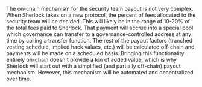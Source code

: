 The on-chain mechanism for the security team payout is not very complex. When Sherlock takes on a new protocol, the percent of fees allocated to the security team will be decided. This will likely be in the range of 10-20% of the total fees paid to Sherlock. That payment will accrue into a special pool which governance can transfer to a governance-controlled address at any time by calling a transfer function. The rest of the payout factors (tranched vesting schedule, implied hack values, etc.) will be calculated off-chain and payments will be made on a scheduled basis. Bringing this functionality entirely on-chain doesn't provide a ton of added value, which is why Sherlock will start out with a simplified (and partially off-chain) payout mechanism. However, this mechanism will be automated and decentralized over time. 
